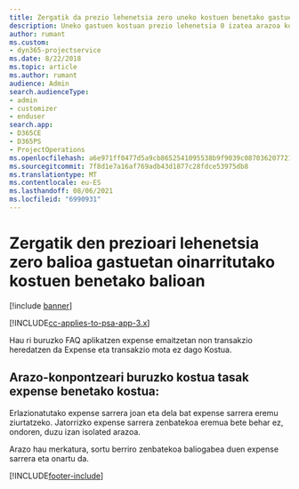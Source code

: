 ```yaml
---
title: Zergatik da prezio lehenetsia zero uneko kostuen benetako gastuen kostua?
description: Uneko gastuen kostuan prezio lehenetsia 0 izatea arazoa konpontzeko.
author: rumant
ms.custom:
- dyn365-projectservice
ms.date: 8/22/2018
ms.topic: article
ms.author: rumant
audience: Admin
search.audienceType:
- admin
- customizer
- enduser
search.app:
- D365CE
- D365PS
- ProjectOperations
ms.openlocfilehash: a6e971ff0477d5a9cb8652541095538b9f9039c0870362077218df609871ed4f
ms.sourcegitcommit: 7f8d1e7a16af769adb43d1877c28fdce53975db8
ms.translationtype: MT
ms.contentlocale: eu-ES
ms.lasthandoff: 08/06/2021
ms.locfileid: "6990931"
---
```

# <a name="why-is-the-price-defaulting-to-zero-on-expense-cost-actuals"></a>Zergatik den prezioari lehenetsia zero balioa gastuetan oinarritutako kostuen benetako balioan

[!include [banner](../includes/psa-now-project-operations.md)]

[!INCLUDE[cc-applies-to-psa-app-3.x](../includes/cc-applies-to-psa-app-3x.md)]

Hau ri buruzko FAQ aplikatzen expense emaitzetan non transakzio heredatzen da Expense eta transakzio mota ez dago Kostua.

## <a name="troubleshooting-cost-rates-on-expense-cost-actuals"></a>Arazo-konpontzeari buruzko kostua tasak expense benetako kostua:

Erlazionatutako expense sarrera joan eta dela bat expense sarrera eremu ziurtatzeko. Jatorrizko expense sarrera zenbatekoa eremua bete behar ez, ondoren, duzu izan isolated arazoa.
 
Arazo hau merkatura, sortu berriro zenbatekoa baliogabea duen expense sarrera eta onartu da.


[!INCLUDE[footer-include](../includes/footer-banner.md)]